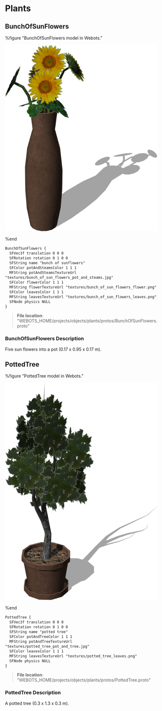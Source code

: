 # Plants

## BunchOfSunFlowers

%figure "BunchOfSunFlowers model in Webots."

![BunchOfSunFlowers](images/objects/plants/BunchOfSunFlowers/model.png)

%end

```
BunchOfSunFlowers {
  SFVec3f translation 0 0 0
  SFRotation rotation 0 1 0 0
  SFString name "bunch of sunflowers"
  SFColor potAndSteamsColor 1 1 1
  MFString potAndSteamsTextureUrl "textures/bunch_of_sun_flowers_pot_and_steams.jpg"
  SFColor flowerColor 1 1 1
  MFString flowerTextureUrl "textures/bunch_of_sun_flowers_flower.png"
  SFColor leavesColor 1 1 1
  MFString leavesTextureUrl "textures/bunch_of_sun_flowers_leaves.png"
  SFNode physics NULL
}
```

> **File location**: "WEBOTS\_HOME/projects/objects/plants/protos/BunchOfSunFlowers.proto"

### BunchOfSunFlowers Description

Five sun flowers into a pot (0.17 x 0.95 x 0.17 m).

## PottedTree

%figure "PottedTree model in Webots."

![PottedTree](images/objects/plants/PottedTree/model.png)

%end

```
PottedTree {
  SFVec3f translation 0 0 0
  SFRotation rotation 0 1 0 0
  SFString name "potted tree"
  SFColor potAndTreeColor 1 1 1
  MFString potAndTreeTextureUrl "textures/potted_tree_pot_and_tree.jpg"
  SFColor leavesColor 1 1 1
  MFString leavesTextureUrl "textures/potted_tree_leaves.png"
  SFNode physics NULL
}
```

> **File location**: "WEBOTS\_HOME/projects/objects/plants/protos/PottedTree.proto"

### PottedTree Description

A potted tree (0.3 x 1.3 x 0.3 m).

